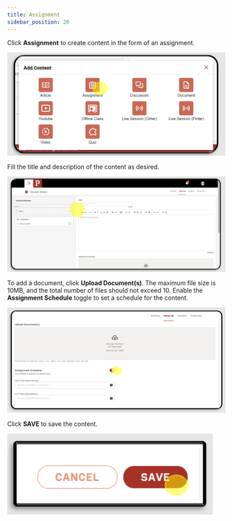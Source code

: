 ```yaml
---
title: Assignment
sidebar_position: 20
---
```

Click **Assignment** to create content in the form of an assignment.

![](/img/00-assignment.png)

Fill the title and description of the content as desired.

![](/img/1-isi-judul-deskripsi.png)

To add a document, click **Upload Document(s)**. The maximum file size is 10MB, and the total number of files should not exceed 10. Enable the **Assignment Schedule** toggle to set a schedule for the content.

![](/img/2-upload-file.png)

Click **SAVE** to save the content.

![](/img/3-save-untuk-simpan-konten.png)
